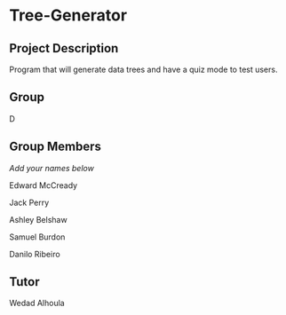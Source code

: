 # Tree-Generator
## Project Description
Program that will generate data trees and have a quiz mode to test users.
## Group
D
## Group Members
*Add your names below*

Edward McCready

Jack Perry

Ashley Belshaw

Samuel Burdon

Danilo Ribeiro
## Tutor
Wedad Alhoula

